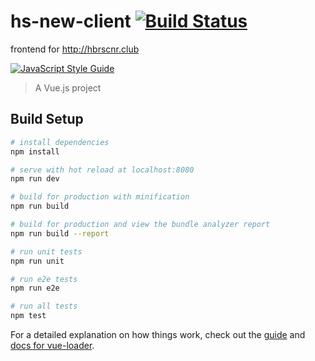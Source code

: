 # hs-new-client [![Build Status](https://travis-ci.com/YemSalat/hs-new-client.svg?branch=master)](https://travis-ci.com/YemSalat/hs-new-client)

frontend for http://hbrscnr.club

[![JavaScript Style Guide](https://cdn.rawgit.com/standard/standard/master/badge.svg)](https://github.com/standard/standard)

> A Vue.js project

## Build Setup

``` bash
# install dependencies
npm install

# serve with hot reload at localhost:8080
npm run dev

# build for production with minification
npm run build

# build for production and view the bundle analyzer report
npm run build --report

# run unit tests
npm run unit

# run e2e tests
npm run e2e

# run all tests
npm test
```

For a detailed explanation on how things work, check out the [guide](http://vuejs-templates.github.io/webpack/) and [docs for vue-loader](http://vuejs.github.io/vue-loader).
